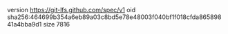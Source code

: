 version https://git-lfs.github.com/spec/v1
oid sha256:464699b354a6eb89a03c8bd5e78e48003f040bf1f018cfda86589841a4bba9d1
size 7816
